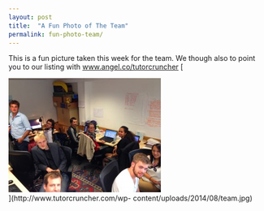 ```yaml
---
layout: post
title:  "A Fun Photo of The Team"
permalink: fun-photo-team/
---
```

This is a fun picture taken this week for the team. We though also to point
you to our listing with www.angel.co/tutorcruncher [
<div class="img-holder full-width">
   <img src="/img/blogs/team-300x225.jpg" alt-text="team"/>
</div> ](http://www.tutorcruncher.com/wp-
content/uploads/2014/08/team.jpg)
